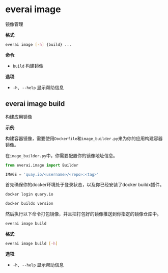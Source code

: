 # everai image
镜像管理  

**格式**:  
```bash
everai image [-h] {build} ...
```

**命令**:  
* `build`     构建镜像

**选项**:  
* `-h, --help`  显示帮助信息  

## everai image build    
构建应用镜像  

**示例**:  

构建容器镜像，需要使用`Dockerfile`和`image_builder.py`来为你的应用构建容器镜像。  

在`image_builder.py`中，你需要配置你的镜像地址信息。

```python
from everai.image import Builder

IMAGE = 'quay.io/<username>/<repo>:<tag>'
```
首先确保你的docker环境处于登录状态，以及你已经安装了docker buildx插件。  

```bash
docker login quary.io  

docker buildx version
```

然后执行以下命令打包镜像，并且把打包好的镜像推送到你指定的镜像仓库中。  

```bash
everai image build
```

**格式**:  
```bash
everai image build [-h]
```
**选项**:  
  * `-h, --help`  显示帮助信息

